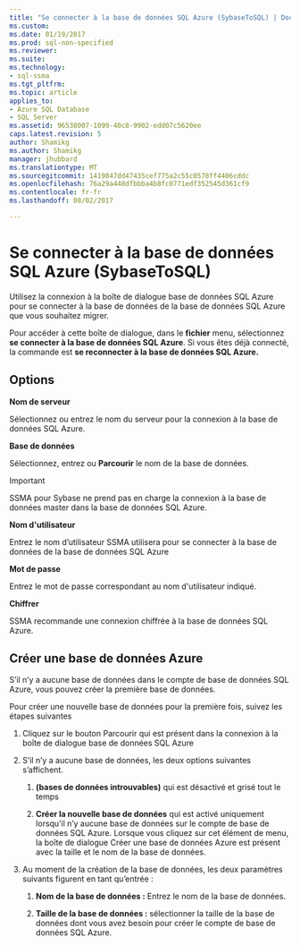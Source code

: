 ```yaml
---
title: "Se connecter à la base de données SQL Azure (SybaseToSQL) | Documents Microsoft"
ms.custom: 
ms.date: 01/19/2017
ms.prod: sql-non-specified
ms.reviewer: 
ms.suite: 
ms.technology:
- sql-ssma
ms.tgt_pltfrm: 
ms.topic: article
applies_to:
- Azure SQL Database
- SQL Server
ms.assetid: 96538007-1099-40c8-9902-edd07c5620ee
caps.latest.revision: 5
author: Shamikg
ms.author: Shamikg
manager: jhubbard
ms.translationtype: MT
ms.sourcegitcommit: 1419847dd47435cef775a2c55c0578ff4406cddc
ms.openlocfilehash: 76a29a448dfbbba4b8fc0771edf352545d361cf9
ms.contentlocale: fr-fr
ms.lasthandoff: 08/02/2017

---
```

# <a name="connect-to-azure-sql-db--sybasetosql"></a>Se connecter à la base de données SQL Azure (SybaseToSQL)
Utilisez la connexion à la boîte de dialogue base de données SQL Azure pour se connecter à la base de données de la base de données SQL Azure que vous souhaitez migrer.  
  
Pour accéder à cette boîte de dialogue, dans le **fichier** menu, sélectionnez **se connecter à la base de données SQL Azure**. Si vous êtes déjà connecté, la commande est **se reconnecter à la base de données SQL Azure.**  
  
## <a name="options"></a>Options  
**Nom de serveur**  
  
Sélectionnez ou entrez le nom du serveur pour la connexion à la base de données SQL Azure.  
  
**Base de données**  
  
Sélectionnez, entrez ou **Parcourir** le nom de la base de données.  
  
> [!IMPORTANT]  
> SSMA pour Sybase ne prend pas en charge la connexion à la base de données master dans la base de données SQL Azure.  
  
**Nom d'utilisateur**  
  
Entrez le nom d’utilisateur SSMA utilisera pour se connecter à la base de données de la base de données SQL Azure  
  
**Mot de passe**  
  
Entrez le mot de passe correspondant au nom d'utilisateur indiqué.  
  
**Chiffrer**  
  
SSMA recommande une connexion chiffrée à la base de données SQL Azure.  
  
## <a name="create-azure-database"></a>Créer une base de données Azure  
S’il n’y a aucune base de données dans le compte de base de données SQL Azure, vous pouvez créer la première base de données.  
  
Pour créer une nouvelle base de données pour la première fois, suivez les étapes suivantes  
  
1.  Cliquez sur le bouton Parcourir qui est présent dans la connexion à la boîte de dialogue base de données SQL Azure  
  
2.  S’il n’y a aucune base de données, les deux options suivantes s’affichent.  
  
    1.  **(bases de données introuvables)**  qui est désactivé et grisé tout le temps  
  
    2.  **Créer la nouvelle base de données** qui est activé uniquement lorsqu’il n’y aucune base de données sur le compte de base de données SQL Azure. Lorsque vous cliquez sur cet élément de menu, la boîte de dialogue Créer une base de données Azure est présent avec la taille et le nom de la base de données.  
  
3.  Au moment de la création de la base de données, les deux paramètres suivants figurent en tant qu’entrée :  
  
    1.  **Nom de la base de données :** Entrez le nom de la base de données.  
  
    2.  **Taille de la base de données :** sélectionner la taille de la base de données dont vous avez besoin pour créer le compte de base de données SQL Azure.  
  

